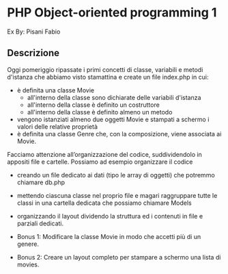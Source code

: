 #  PHP Object-oriented programming 1
Ex By: Pisani Fabio

## Descrizione

Oggi pomeriggio ripassate i primi concetti di classe, 
variabili e metodi d'istanza che abbiamo visto stamattina 
e create un file index.php in cui:

- è definita una classe Movie
    - all'interno della classe sono dichiarate delle variabili d'istanza
    - all'interno della classe è definito un costruttore
    - all'interno della classe è definito almeno un metodo
- vengono istanziati almeno due oggetti Movie e stampati 
    a schermo i valori delle relative proprietà
- è definita una classe Genre che, con la composizione, viene associata ai Movie.


Facciamo attenzione all’organizzazione del codice, suddividendolo in appositi file e cartelle. Possiamo ad esempio organizzare il codice
- creando un file dedicato ai dati (tipo le array di oggetti) che potremmo chiamare db.php
- mettendo ciascuna classe nel proprio file e magari raggruppare tutte le classi in una cartella dedicata che possiamo chiamare Models
- organizzando il layout dividendo la struttura ed i contenuti in file e parziali dedicati.

- Bonus 1:
Modificare la classe Movie in modo che accetti più di un genere.
- Bonus 2:
Creare un layout completo per stampare a schermo una lista di movies.